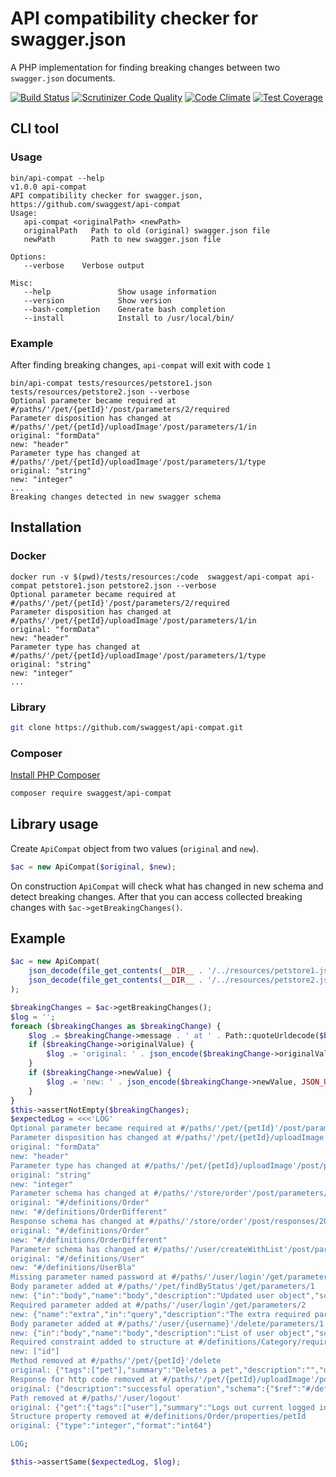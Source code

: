 # API compatibility checker for swagger.json

A PHP implementation for finding breaking changes between two `swagger.json` documents.

[![Build Status](https://travis-ci.org/swaggest/api-compat.svg?branch=master)](https://travis-ci.org/swaggest/api-compat)
[![Scrutinizer Code Quality](https://scrutinizer-ci.com/g/swaggest/api-compat/badges/quality-score.png?b=master)](https://scrutinizer-ci.com/g/swaggest/api-compat/?branch=master)
[![Code Climate](https://codeclimate.com/github/swaggest/api-compat/badges/gpa.svg)](https://codeclimate.com/github/swaggest/api-compat)
[![Test Coverage](https://codeclimate.com/github/swaggest/api-compat/badges/coverage.svg)](https://codeclimate.com/github/swaggest/api-compat/coverage)

## CLI tool

### Usage

```
bin/api-compat --help
v1.0.0 api-compat
API compatibility checker for swagger.json, https://github.com/swaggest/api-compat
Usage: 
   api-compat <originalPath> <newPath>
   originalPath   Path to old (original) swagger.json file
   newPath        Path to new swagger.json file           
   
Options: 
   --verbose    Verbose output
   
Misc: 
   --help               Show usage information    
   --version            Show version              
   --bash-completion    Generate bash completion  
   --install            Install to /usr/local/bin/
```

### Example

After finding breaking changes, `api-compat` will exit with code `1`

```
bin/api-compat tests/resources/petstore1.json tests/resources/petstore2.json --verbose
Optional parameter became required at #/paths/'/pet/{petId}'/post/parameters/2/required
Parameter disposition has changed at #/paths/'/pet/{petId}/uploadImage'/post/parameters/1/in
original: "formData"
new: "header"
Parameter type has changed at #/paths/'/pet/{petId}/uploadImage'/post/parameters/1/type
original: "string"
new: "integer"
...
Breaking changes detected in new swagger schema
```


## Installation

### Docker

```
docker run -v $(pwd)/tests/resources:/code  swaggest/api-compat api-compat petstore1.json petstore2.json --verbose
Optional parameter became required at #/paths/'/pet/{petId}'/post/parameters/2/required
Parameter disposition has changed at #/paths/'/pet/{petId}/uploadImage'/post/parameters/1/in
original: "formData"
new: "header"
Parameter type has changed at #/paths/'/pet/{petId}/uploadImage'/post/parameters/1/type
original: "string"
new: "integer"
...
```

### Library

```bash
git clone https://github.com/swaggest/api-compat.git
```

### Composer

[Install PHP Composer](https://getcomposer.org/doc/00-intro.md)

```bash
composer require swaggest/api-compat
```

## Library usage

Create `ApiCompat` object from two values (`original` and `new`).

```php
$ac = new ApiCompat($original, $new);
```

On construction `ApiCompat` will check what has changed in new schema and detect breaking changes.
After that you can access collected breaking changes with `$ac->getBreakingChanges()`.

## Example

```php
$ac = new ApiCompat(
    json_decode(file_get_contents(__DIR__ . '/../resources/petstore1.json')),
    json_decode(file_get_contents(__DIR__ . '/../resources/petstore2.json'))
);

$breakingChanges = $ac->getBreakingChanges();
$log = '';
foreach ($breakingChanges as $breakingChange) {
    $log .= $breakingChange->message . ' at ' . Path::quoteUrldecode($breakingChange->path) . "\n";
    if ($breakingChange->originalValue) {
        $log .= 'original: ' . json_encode($breakingChange->originalValue, JSON_UNESCAPED_SLASHES) . "\n";
    }
    if ($breakingChange->newValue) {
        $log .= 'new: ' . json_encode($breakingChange->newValue, JSON_UNESCAPED_SLASHES) . "\n";
    }
}
$this->assertNotEmpty($breakingChanges);
$expectedLog = <<<'LOG'
Optional parameter became required at #/paths/'/pet/{petId}'/post/parameters/2/required
Parameter disposition has changed at #/paths/'/pet/{petId}/uploadImage'/post/parameters/1/in
original: "formData"
new: "header"
Parameter type has changed at #/paths/'/pet/{petId}/uploadImage'/post/parameters/1/type
original: "string"
new: "integer"
Parameter schema has changed at #/paths/'/store/order'/post/parameters/0/schema/'$ref'
original: "#/definitions/Order"
new: "#/definitions/OrderDifferent"
Response schema has changed at #/paths/'/store/order'/post/responses/200/schema/'$ref'
original: "#/definitions/Order"
new: "#/definitions/OrderDifferent"
Parameter schema has changed at #/paths/'/user/createWithList'/post/parameters/0/schema/items/'$ref'
original: "#/definitions/User"
new: "#/definitions/UserBla"
Missing parameter named password at #/paths/'/user/login'/get/parameters/1/name
Body parameter added at #/paths/'/pet/findByStatus'/get/parameters/1
new: {"in":"body","name":"body","description":"Updated user object","schema":{"$ref":"#/definitions/User"}}
Required parameter added at #/paths/'/user/login'/get/parameters/2
new: {"name":"extra","in":"query","description":"The extra required parameter","required":true,"type":"string"}
Body parameter added at #/paths/'/user/{username}'/delete/parameters/1
new: {"in":"body","name":"body","description":"List of user object","schema":{"type":"array","items":{"$ref":"#/definitions/UserBla"}}}
Required constraint added to structure at #/definitions/Category/required
new: ["id"]
Method removed at #/paths/'/pet/{petId}'/delete
original: {"tags":["pet"],"summary":"Deletes a pet","description":"","operationId":"deletePet","produces":["application/xml","application/json"],"parameters":[{"name":"api_key","in":"header","required":false,"type":"string"},{"name":"petId","in":"path","description":"Pet id to delete","required":true,"type":"integer","format":"int64"}],"responses":{"400":{"description":"Invalid ID supplied"},"404":{"description":"Pet not found"}},"security":[{"petstore_auth":["write:pets","read:pets"]}]}
Response for http code removed at #/paths/'/pet/{petId}/uploadImage'/post/responses/200
original: {"description":"successful operation","schema":{"$ref":"#/definitions/ApiResponse"}}
Path removed at #/paths/'/user/logout'
original: {"get":{"tags":["user"],"summary":"Logs out current logged in user session","description":"","operationId":"logoutUser","produces":["application/xml","application/json"],"parameters":[],"responses":{"default":{"description":"successful operation"}}}}
Structure property removed at #/definitions/Order/properties/petId
original: {"type":"integer","format":"int64"}

LOG;

$this->assertSame($expectedLog, $log);
```
